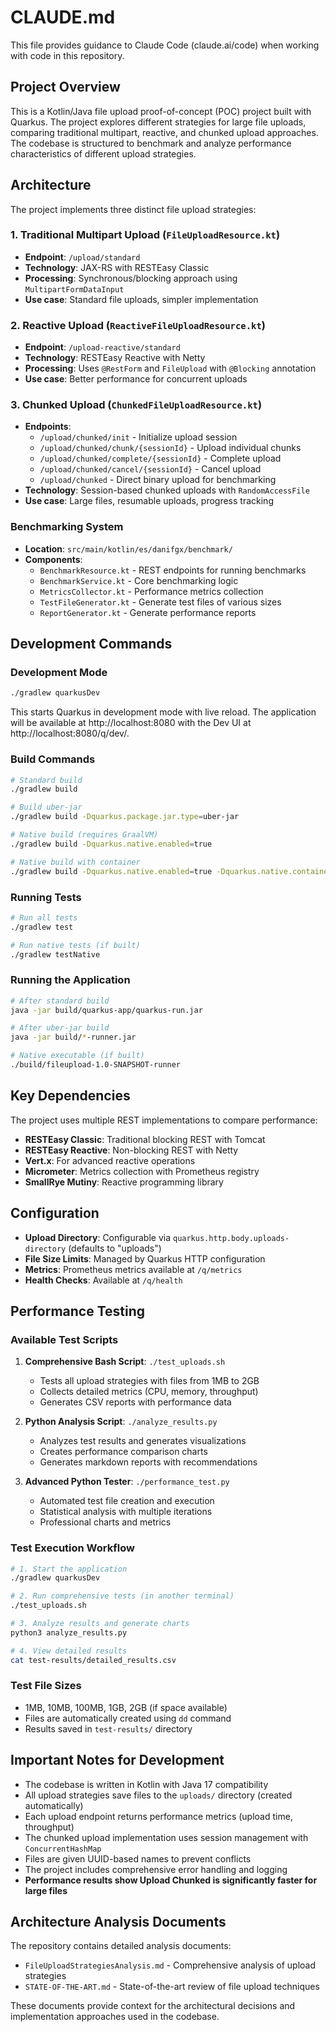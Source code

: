# CLAUDE.md

This file provides guidance to Claude Code (claude.ai/code) when working with code in this repository.

## Project Overview

This is a Kotlin/Java file upload proof-of-concept (POC) project built with Quarkus. The project explores different strategies for large file uploads, comparing traditional multipart, reactive, and chunked upload approaches. The codebase is structured to benchmark and analyze performance characteristics of different upload strategies.

## Architecture

The project implements three distinct file upload strategies:

### 1. Traditional Multipart Upload (`FileUploadResource.kt`)
- **Endpoint**: `/upload/standard`
- **Technology**: JAX-RS with RESTEasy Classic
- **Processing**: Synchronous/blocking approach using `MultipartFormDataInput`
- **Use case**: Standard file uploads, simpler implementation

### 2. Reactive Upload (`ReactiveFileUploadResource.kt`)
- **Endpoint**: `/upload-reactive/standard`
- **Technology**: RESTEasy Reactive with Netty
- **Processing**: Uses `@RestForm` and `FileUpload` with `@Blocking` annotation
- **Use case**: Better performance for concurrent uploads

### 3. Chunked Upload (`ChunkedFileUploadResource.kt`)
- **Endpoints**: 
  - `/upload/chunked/init` - Initialize upload session
  - `/upload/chunked/chunk/{sessionId}` - Upload individual chunks
  - `/upload/chunked/complete/{sessionId}` - Complete upload
  - `/upload/chunked/cancel/{sessionId}` - Cancel upload
  - `/upload/chunked` - Direct binary upload for benchmarking
- **Technology**: Session-based chunked uploads with `RandomAccessFile`
- **Use case**: Large files, resumable uploads, progress tracking

### Benchmarking System
- **Location**: `src/main/kotlin/es/danifgx/benchmark/`
- **Components**:
  - `BenchmarkResource.kt` - REST endpoints for running benchmarks
  - `BenchmarkService.kt` - Core benchmarking logic
  - `MetricsCollector.kt` - Performance metrics collection
  - `TestFileGenerator.kt` - Generate test files of various sizes
  - `ReportGenerator.kt` - Generate performance reports

## Development Commands

### Development Mode
```bash
./gradlew quarkusDev
```
This starts Quarkus in development mode with live reload. The application will be available at http://localhost:8080 with the Dev UI at http://localhost:8080/q/dev/.

### Build Commands
```bash
# Standard build
./gradlew build

# Build uber-jar
./gradlew build -Dquarkus.package.jar.type=uber-jar

# Native build (requires GraalVM)
./gradlew build -Dquarkus.native.enabled=true

# Native build with container
./gradlew build -Dquarkus.native.enabled=true -Dquarkus.native.container-build=true
```

### Running Tests
```bash
# Run all tests
./gradlew test

# Run native tests (if built)
./gradlew testNative
```

### Running the Application
```bash
# After standard build
java -jar build/quarkus-app/quarkus-run.jar

# After uber-jar build
java -jar build/*-runner.jar

# Native executable (if built)
./build/fileupload-1.0-SNAPSHOT-runner
```

## Key Dependencies

The project uses multiple REST implementations to compare performance:
- **RESTEasy Classic**: Traditional blocking REST with Tomcat
- **RESTEasy Reactive**: Non-blocking REST with Netty
- **Vert.x**: For advanced reactive operations
- **Micrometer**: Metrics collection with Prometheus registry
- **SmallRye Mutiny**: Reactive programming library

## Configuration

- **Upload Directory**: Configurable via `quarkus.http.body.uploads-directory` (defaults to "uploads")
- **File Size Limits**: Managed by Quarkus HTTP configuration
- **Metrics**: Prometheus metrics available at `/q/metrics`
- **Health Checks**: Available at `/q/health`

## Performance Testing

### Available Test Scripts

1. **Comprehensive Bash Script**: `./test_uploads.sh`
   - Tests all upload strategies with files from 1MB to 2GB
   - Collects detailed metrics (CPU, memory, throughput)
   - Generates CSV reports with performance data

2. **Python Analysis Script**: `./analyze_results.py`
   - Analyzes test results and generates visualizations
   - Creates performance comparison charts
   - Generates markdown reports with recommendations

3. **Advanced Python Tester**: `./performance_test.py`
   - Automated test file creation and execution
   - Statistical analysis with multiple iterations
   - Professional charts and metrics

### Test Execution Workflow

```bash
# 1. Start the application
./gradlew quarkusDev

# 2. Run comprehensive tests (in another terminal)
./test_uploads.sh

# 3. Analyze results and generate charts
python3 analyze_results.py

# 4. View detailed results
cat test-results/detailed_results.csv
```

### Test File Sizes
- 1MB, 10MB, 100MB, 1GB, 2GB (if space available)
- Files are automatically created using `dd` command
- Results saved in `test-results/` directory

## Important Notes for Development

- The codebase is written in Kotlin with Java 17 compatibility
- All upload strategies save files to the `uploads/` directory (created automatically)
- Each upload endpoint returns performance metrics (upload time, throughput)
- The chunked upload implementation uses session management with `ConcurrentHashMap`
- Files are given UUID-based names to prevent conflicts
- The project includes comprehensive error handling and logging
- **Performance results show Upload Chunked is significantly faster for large files**

## Architecture Analysis Documents

The repository contains detailed analysis documents:
- `FileUploadStrategiesAnalysis.md` - Comprehensive analysis of upload strategies
- `STATE-OF-THE-ART.md` - State-of-the-art review of file upload techniques

These documents provide context for the architectural decisions and implementation approaches used in the codebase.